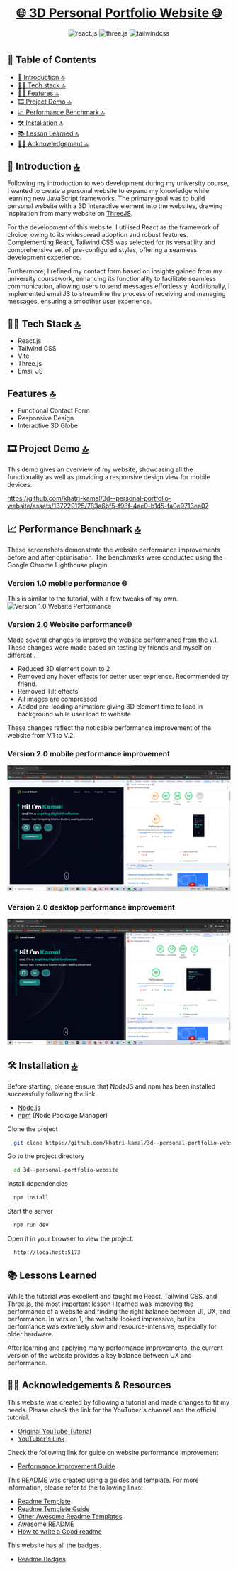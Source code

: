 <h1 align="center"><a href="https://kamal-khatri.vercel.app/">🌐 3D Personal Portfolio Website 🌐</a></h1>

 <div align="center">
    <img src="https://img.shields.io/badge/-React_JS-black?style=for-the-badge&logoColor=white&logo=react&color=61DAFB" alt="react.js" />
    <img src="https://img.shields.io/badge/-Three_JS-black?style=for-the-badge&logoColor=white&logo=threedotjs&color=000000" alt="three.js" />
    <img src="https://img.shields.io/badge/-Tailwind_CSS-black?style=for-the-badge&logoColor=white&logo=tailwindcss&color=06B6D4" alt="tailwindcss" />
  </div>

#

## 📄 Table of Contents

  - [📖 Introduction 🔝](#-introduction-)
  - [👨‍💻 Tech stack 🔝](#-tech-stack-)
  - [👨‍💻 Features 🔝](#-features-)
  - [🎞 Project Demo 🔝](#️-project-demo-)
  - [📈 Performance Benchmark 🔝](#-Performance-Benchmark-)
  - [🛠️ Installation 🔝](#️-installation-)
  - [📚 Lesson Learned 🔝](#-lesson-learned-)
  - [🤜🤛 Acknowledgement 🔝](#acknowledgement)

## 📖 Introduction [🔝](#-table-of-contents)

Following my introduction to web development during my university course, I wanted to create a personal website to expand my knowledge while learning new JavaScript frameworks. The primary goal was to build personal website with a 3D interactive element into the websites, drawing inspiration from many website on [ThreeJS](https://threejs.org/).

For the development of this website, I utilised React as the framework of choice, owing to its widespread adoption and robust features. Complementing React, Tailwind CSS was selected for its versatility and comprehensive set of pre-configured styles, offering a seamless development experience.

Furthermore, I refined my contact form based on insights gained from my university coursework, enhancing its functionality to facilitate seamless communication, allowing users to send messages effortlessly. Additionally, I implemented emailJS to streamline the process of receiving and managing messages, ensuring a smoother user experience.

## 👨‍💻 Tech Stack [🔝](#-table-of-contents)

- React.js
- Tailwind CSS
- Vite
- Three.js
- Email JS

## Features [🔝](#-table-of-contents)

- Functional Contact Form  
- Responsive Design
- Interactive 3D Globe

## 🎞 Project Demo [🔝](#-table-of-contents)

This demo gives an overview of my website, showcasing all the functionality as well as providing a responsive design view for mobile devices.

https://github.com/khatri-kamal/3d--personal-portfolio-website/assets/137229125/783a6bf5-f98f-4ae0-b1d5-fa0e9713ea07

## 📈 Performance Benchmark [🔝](#-table-of-contents)

These screenshots demonstrate the website performance improvements before and after optimisation. The benchmarks were conducted using the Google Chrome Lighthouse plugin.

<h3>Version 1.0 mobile performance 🌐</a></h1>

This is similar to the tutorial, with a few tweaks of my own.
![Version 1.0 Website Performance ](V1_Website.jpg)

<h3>Version 2.0 Website performance🌐</a></h1>

Made several changes to improve the website performance from the v.1. These changes were made based on testing by friends and myself on different .

- Reduced 3D element down to 2 
- Removed any hover effects for better user exprience. Recommended by friend.
- Removed Tilt effects
- All images are compressed
- Added pre-loading animation: giving 3D element time to load in background while user load to website

These changes reflect the noticable performance improvement of the website from V.1 to V.2.

<h3>Version 2.0 mobile performance improvement</a></h1>

![Mobile performance improvement](<Mbile Improvementa.png>)

<h3>Version 2.0 desktop performance improvement</a></h1>

![Desktop performance imporvement](<Desktop Improvements.png>)

## 🛠️ Installation [🔝](#-table-of-contents)

Before starting, please ensure that NodeJS and npm has been installed successfully following the link.

- [Node.js](https://nodejs.org/en)
- [npm](https://www.npmjs.com/) (Node Package Manager)

Clone the project

```bash
  git clone https://github.com/khatri-kamal/3d--personal-portfolio-website
```

Go to the project directory

```bash
  cd 3d--personal-portfolio-website
```

Install dependencies

```bash
  npm install 
```

Start the server

```bash
  npm run dev
```

Open it in your browser to view the project.

```bash
  http://localhost:5173
```

## 📚 Lessons Learned

While the tutorial was excellent and taught me React, Tailwind CSS, and Three.js, the most important lesson I learned was improving the performance of a website and finding the right balance between UI, UX, and performance. In version 1, the website looked impressive, but its performance was extremely slow and resource-intensive, especially for older hardware. 

After learning and applying many performance improvements, the current version of the website provides a key balance between UX and performance.

## 🤜🤛 Acknowledgements & Resources

This website was created by following a tutorial and made changes to fit my needs. Please check the link for the YouTuber's channel and the official tutorial.

- [Original YouTube Tutorial](https://www.youtube.com/watch?v=0fYi8SGA20k&pp=ygUUM2Qgd2Vic2l0ZSBwb3J0Zm9saW8%3D)
- [YouTuber's Link](https://www.youtube.com/@javascriptmastery/featured)

Check the following link for guide on website performance improvement
- [Performance Improvement Guide](https://www.youtube.com/watch?v=0fONene3OIA)

This README was created using a guides and template. For more information, please refer to the following links:

- [Readme Template](https://github.com/okotaku/template?tab=readme-ov-file)
- [Readme Templete Guide](https://towardsdev.com/how-to-write-a-readme-file-for-your-github-project-b680c71671cb)
 - [Other Awesome Readme Templates](https://awesomeopensource.com/project/elangosundar/awesome-README-templates)
 - [Awesome README](https://github.com/matiassingers/awesome-readme)
 - [How to write a Good readme](https://bulldogjob.com/news/449-how-to-write-a-good-readme-for-your-github-project)

 This website has all the badges.

 - [Readme Badges](https://dev.to/envoy_/150-badges-for-github-pnk)


